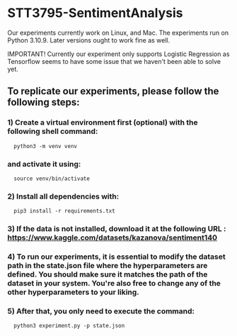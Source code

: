 # STT3795-SentimentAnalysis

Our experiments currently work on Linux, and Mac.
The experiments run on Python 3.10.9. Later versions ought to work fine as well.

IMPORTANT! Currently our experiment only supports Logistic Regression as Tensorflow seems to have some issue that we haven't been able to solve yet.

## To replicate our experiments, please follow the following steps:
  ### 1) Create a virtual environment first (optional) with the following shell command:
      python3 -m venv venv 
   ### and activate it using: 
      source venv/bin/activate

  ### 2) Install all dependencies with: 
      pip3 install -r requirements.txt

  ### 3) If the data is not installed, download it at the following URL : https://www.kaggle.com/datasets/kazanova/sentiment140
     
  ### 4) To run our experiments, it is essential to modify the dataset path in the state.json file where the hyperparameters are defined. You should make sure it matches the path of the dataset in your system. You're also free to change any of the other hyperparameters to your liking.

  ### 5) After that, you only need to execute the command: 
      python3 experiment.py -p state.json

